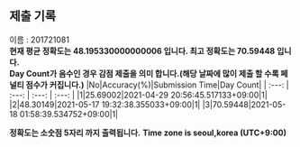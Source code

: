 


  
## 제출 기록  
이름 : 201721081  
**현재 평균 정확도는 48.195330000000006 입니다. 최고 정확도는 70.59448 입니다.**  
**Day Count가 음수인 경우 감점 제출을 의미 합니다.(해당 날짜에 많이 제출 할 수록 페널티 점수가 커집니다.)**
|No|Accuracy(%)|Submission Time|Day Count|
| :---: | :---: | :---: | :---: |
|1|25.69002|2021-04-29 20:56:45.517133+09:00|1|
|2|48.30149|2021-05-17 19:32:38.355033+09:00|1|
|3|70.59448|2021-05-18 01:58:39.534752+09:00|1|


**정확도는 소숫점 5자리 까지 출력됩니다.**
**Time zone is seoul,korea (UTC+9:00)**
